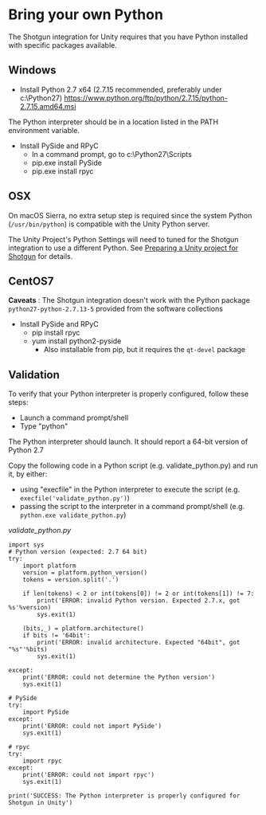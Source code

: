 # Bring your own Python

The Shotgun integration for Unity requires that you have Python installed with specific packages available.

## Windows
* Install Python 2.7 x64 (2.7.15 recommended, preferably under c:\Python27)
https://www.python.org/ftp/python/2.7.15/python-2.7.15.amd64.msi

The Python interpreter should be in a location listed in the PATH environment variable.
* Install PySide and RPyC
    * In a command prompt, go to c:\Python27\Scripts
    * pip.exe install PySide
    * pip.exe install rpyc

## OSX

On macOS Sierra, no extra setup step is required since the system Python (`/usr/bin/python`)
is compatible with the Unity Python server.

The Unity Project's Python Settings will need to tuned for the Shotgun integration
to use a different Python. See [Preparing a Unity project for Shotgun](preparingUnityProject.md)
for details.

## CentOS7
**Caveats** :
The Shotgun integration doesn't work with the Python package `python27-python-2.7.13-5` provided from the software collections
  
* Install PySide and RPyC
    * pip install rpyc
    * yum install python2-pyside
        *  Also installable from pip, but it requires the `qt-devel` package

## Validation
To verify that your Python interpreter is properly configured, follow these steps:
* Launch a command prompt/shell
* Type "python"

The Python interpreter should launch. It should report a 64-bit version of Python 2.7

Copy the following code in a Python script (e.g. validate_python.py) and run it, by either:
* using "execfile" in the Python interpreter to execute the script (e.g. `execfile('validate_python.py')`)
* passing the script to the interpreter in a command prompt/shell (e.g. `python.exe validate_python.py`)


*validate_python.py*
```
import sys
# Python version (expected: 2.7 64 bit)
try:
    import platform
    version = platform.python_version()
    tokens = version.split('.')

    if len(tokens) < 2 or int(tokens[0]) != 2 or int(tokens[1]) != 7:
        print('ERROR: invalid Python version. Expected 2.7.x, got %s'%version)
        sys.exit(1)
    
    (bits,_) = platform.architecture()
    if bits != '64bit':
        print('ERROR: invalid architecture. Expected "64bit", got "%s"'%bits)
        sys.exit(1)
    
except:
    print('ERROR: could not determine the Python version')
    sys.exit(1)

# PySide 
try:
    import PySide
except:
    print('ERROR: could not import PySide')
    sys.exit(1)

# rpyc
try:
    import rpyc
except:
    print('ERROR: could not import rpyc')
    sys.exit(1)
    
print('SUCCESS: The Python interpreter is properly configured for Shotgun in Unity')
```
